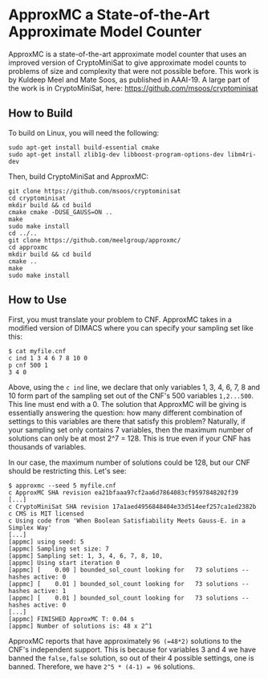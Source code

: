 # ApproxMC a State-of-the-Art Approximate Model Counter

ApproxMC is a state-of-the-art approximate model counter that uses an improved version of CryptoMiniSat to give approximate model counts to problems of size and complexity that were not possible before. This work is by Kuldeep Meel and Mate Soos, as published in AAAI-19. A large part of the work is in CryptoMiniSat, here: https://github.com/msoos/cryptominisat


## How to Build
To build on Linux, you will need the following:
```
sudo apt-get install build-essential cmake
sudo apt-get install zlib1g-dev libboost-program-options-dev libm4ri-dev
```

Then, build CryptoMiniSat and ApproxMC:
```
git clone https://github.com/msoos/cryptominisat
cd cryptominisat
mkdir build && cd build
cmake cmake -DUSE_GAUSS=ON ..
make
sudo make install
cd ../..
git clone https://github.com/meelgroup/approxmc/
cd approxmc
mkdir build && cd build
cmake ..
make
sudo make install
```

## How to Use

First, you must translate your problem to CNF. ApproxMC takes in a modified version of DIMACS where you can specify your sampling set like this:

```
$ cat myfile.cnf
c ind 1 3 4 6 7 8 10 0
p cnf 500 1
3 4 0
```
Above, using the `c ind` line, we declare that only variables 1, 3, 4, 6, 7, 8 and 10 form part of the sampling set out of the CNF's 500 variables `1,2...500`. This line must end with a 0. The solution that ApproxMC will be giving is essentially answering the question: how many different combination of settings to this variables are there that satisfy this problem? Naturally, if your sampling set only contains 7 variables, then the maximum number of solutions can only be at most 2^7 = 128. This is true even if your CNF has thousands of variables.

In our case, the maximum number of solutions could be 128, but our CNF should be restricting this. Let's see:

```
$ approxmc --seed 5 myfile.cnf
c ApproxMC SHA revision ea21bfaaa97cf2aa6d7864083cf9597848202f39
[...]
c CryptoMiniSat SHA revision 17a1aed4956848404e33d514eef257ca1ed2382b
c CMS is MIT licensed
c Using code from 'When Boolean Satisfiability Meets Gauss-E. in a Simplex Way'
[...]
[appmc] using seed: 5
[appmc] Sampling set size: 7
[appmc] Sampling set: 1, 3, 4, 6, 7, 8, 10,
[appmc] Using start iteration 0
[appmc] [    0.00 ] bounded_sol_count looking for   73 solutions -- hashes active: 0
[appmc] [    0.01 ] bounded_sol_count looking for   73 solutions -- hashes active: 1
[appmc] [    0.01 ] bounded_sol_count looking for   73 solutions -- hashes active: 0
[...]
[appmc] FINISHED ApproxMC T: 0.04 s
[appmc] Number of solutions is: 48 x 2^1
```
ApproxMC reports that have approximately `96 (=48*2)` solutions to the CNF's independent support. This is because for variables 3 and 4 we have banned the `false,false` solution, so out of their 4 possible settings, one is banned. Therefore, we have `2^5 * (4-1) = 96` solutions.

